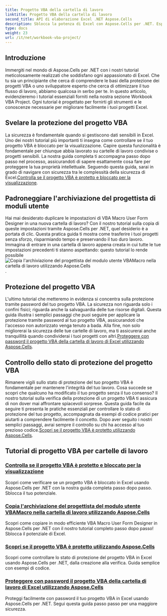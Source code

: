 ```yaml
---
title: Progetto VBA della cartella di lavoro
linktitle: Progetto VBA della cartella di lavoro
second_title: API di elaborazione Excel .NET Aspose.Cells
description: Sblocca la potenza di Excel con Aspose.Cells per .NET. Esplora tutorial completi sulla protezione dei progetti VBA, sulla copia dei moduli utente e sulla protezione della cartella di lavoro.
type: docs
weight: 23
url: /it/net/workbook-vba-project/
---
```

## Introduzione

Immergiti nel mondo di Aspose.Cells per .NET con i nostri tutorial meticolosamente realizzati che soddisfano ogni appassionato di Excel. Che tu sia un principiante che cerca di comprendere le basi della protezione dei progetti VBA o uno sviluppatore esperto che cerca di ottimizzare il tuo flusso di lavoro, abbiamo qualcosa in serbo per te. In questo articolo, evidenzieremo i tutorial essenziali forniti nella nostra sezione Workbook VBA Project. Ogni tutorial è progettato per fornirti gli strumenti e le conoscenze necessarie per migliorare facilmente i tuoi progetti Excel.

## Svelare la protezione del progetto VBA 

La sicurezza è fondamentale quando si gestiscono dati sensibili in Excel. Uno dei nostri tutorial più importanti ti insegna come controllare se il tuo progetto VBA è bloccato per la visualizzazione. Capire questa funzionalità è fondamentale per chiunque abbia lavorato su cartelle di lavoro condivise o progetti sensibili. La nostra guida completa ti accompagna passo dopo passo nel processo, assicurandoti di sapere esattamente cosa fare per proteggere la tua proprietà intellettuale. Seguendo questa guida, sarai in grado di navigare con sicurezza tra le complessità della sicurezza di Excel.[Controlla se il progetto VBA è protetto e bloccato per la visualizzazione](./check-vba-project-protection/).

## Padroneggiare l'archiviazione del progettista di moduli utente

Hai mai desiderato duplicare le impostazioni di VBA Macro User Form Designer in una nuova cartella di lavoro? Con il nostro tutorial sulla copia di queste impostazioni tramite Aspose.Cells per .NET, quel desiderio è a portata di clic. Questa pratica guida ti mostra come trasferire i tuoi progetti senza sforzo, risparmiando tempo e preservando il tuo duro lavoro. Immagina di entrare in una cartella di lavoro appena creata in cui tutte le tue impostazioni precedenti ti stanno aspettando: questo tutorial lo rende possibile![Copia l'archiviazione del progettista del modulo utente VBAMacro nella cartella di lavoro utilizzando Aspose.Cells](./copy-vbamacro-user-form-designer/).

## Protezione del progetto VBA

L'ultimo tutorial che metteremo in evidenza si concentra sulla protezione tramite password del tuo progetto VBA. La sicurezza non riguarda solo i confini fisici; riguarda anche la salvaguardia delle tue risorse digitali. Questa guida illustra i semplici passaggi che puoi seguire per applicare la protezione tramite password al tuo progetto VBA, assicurandoti che l'accesso non autorizzato venga tenuto a bada. Alla fine, non solo migliorerai la sicurezza delle tue cartelle di lavoro, ma ti assicurerai anche tranquillità quando condividerai i tuoi progetti con altri.[Proteggere con password il progetto VBA della cartella di lavoro di Excel utilizzando Aspose.Cells](./password-protect-vba-project/).

## Controllo dello stato di protezione del progetto VBA

Rimanere vigili sullo stato di protezione del tuo progetto VBA è fondamentale per mantenere l'integrità del tuo lavoro. Cosa succede se scopri che qualcuno ha modificato il tuo progetto senza il tuo consenso? Il nostro tutorial sulla verifica della protezione di un progetto VBA ti assicura di non dover mai affrontare spiacevoli sorprese. Questa guida facile da seguire ti presenta le pratiche essenziali per controllare lo stato di protezione del tuo progetto, accompagnata da esempi di codice pratici per aiutarti a comprendere facilmente il concetto. Dopo aver seguito i nostri semplici passaggi, avrai sempre il controllo su chi ha accesso al tuo prezioso codice.[Scopri se il progetto VBA è protetto utilizzando Aspose.Cells](./find-if-vba-project-is-protected/).

## Tutorial di progetto VBA per cartelle di lavoro
### [Controlla se il progetto VBA è protetto e bloccato per la visualizzazione](./check-vba-project-protection/)
Scopri come verificare se un progetto VBA è bloccato in Excel usando Aspose.Cells per .NET con la nostra guida completa passo dopo passo. Sblocca il tuo potenziale.
### [Copia l'archiviazione del progettista del modulo utente VBAMacro nella cartella di lavoro utilizzando Aspose.Cells](./copy-vbamacro-user-form-designer/)
Scopri come copiare in modo efficiente VBA Macro User Form Designer in Aspose.Cells per .NET con il nostro tutorial completo passo dopo passo! Sblocca il potenziale di Excel.
### [Scopri se il progetto VBA è protetto utilizzando Aspose.Cells](./find-if-vba-project-is-protected/)
Scopri come controllare lo stato di protezione del progetto VBA in Excel usando Aspose.Cells per .NET, dalla creazione alla verifica. Guida semplice con esempi di codice.
### [Proteggere con password il progetto VBA della cartella di lavoro di Excel utilizzando Aspose.Cells](./password-protect-vba-project/)
Proteggi facilmente con password il tuo progetto VBA in Excel usando Aspose.Cells per .NET. Segui questa guida passo passo per una maggiore sicurezza.